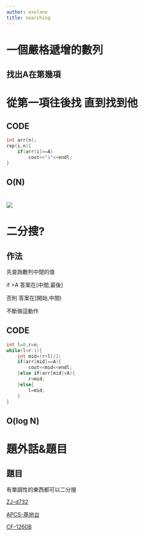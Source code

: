 ```yaml
---
author: oxolane
title: searching
---
```


# 一個嚴格遞增的數列
## 找出A在第幾項

# 從第一項往後找 直到找到他

## CODE
```cpp
int arr[n];
rep(i,n){
    if(arr[i]==A)
        cout<<"i"<<endl;
}
```

## O(N)

# ![](https://i.imgur.com/WrcSigs.jpg)

# 二分搜?

## 作法

先查詢數列中間的值

if >A 答案在(中間,最後]

否則 答案在[開始,中間)

不斷做這動作

## CODE
```cpp
int l=0,r=n;
while(l<r-1){
    int mid=(r+l)/2;
    if(arr[mid]==A){
        cout<<mid<<endl;
    }else if(arr[mid]>A){
        r=mid;
    }else{
        l=mid;
    }
}
```

## O(log N)

# 題外話&題目

## 題目
有單調性的東西都可以二分搜

[ZJ-d732](https://zerojudge.tw/ShowProblem?problemid=d732)

[APCS-基地台](https://zerojudge.tw/ShowProblem?problemid=c575)

[CF-1260B](https://codeforces.com/contest/1260/problem/B)